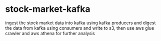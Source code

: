 # stock-market-kafka
ingest the stock market data into kafka using kafka producers and digest the data from kafka using consumers and write to s3, then use aws glue crawler and aws athena for further analysis
